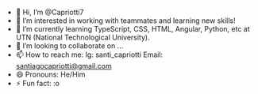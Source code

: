 - 👋 Hi, I’m @Capriotti7
- 👀 I’m interested in working with teammates and learning new skills!
- 🌱 I’m currently learning TypeScript, CSS, HTML, Angular, Python, etc at UTN (National Technological University).
- 💞️ I’m looking to collaborate on ...
- 📫 How to reach me: Ig: santi_capriotti  Email: santiagocapriotti@gmail.com
- 😄 Pronouns: He/Him
- ⚡ Fun fact: :o

<!---
Capriotti7/Capriotti7 is a ✨ special ✨ repository because its `README.md` (this file) appears on your GitHub profile.
You can click the Preview link to take a look at your changes.
--->
